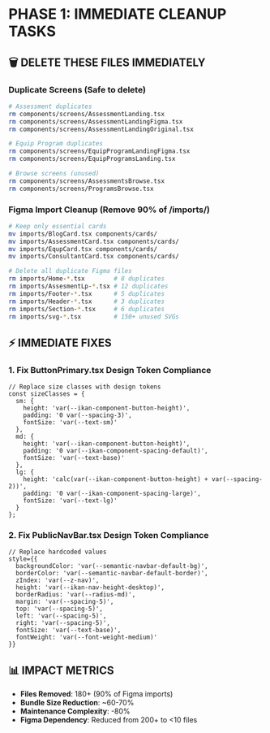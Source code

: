 # PHASE 1: IMMEDIATE CLEANUP TASKS

## 🗑️ DELETE THESE FILES IMMEDIATELY

### Duplicate Screens (Safe to delete)
```bash
# Assessment duplicates
rm components/screens/AssessmentLanding.tsx
rm components/screens/AssessmentLandingFigma.tsx
rm components/screens/AssessmentLandingOriginal.tsx

# Equip Program duplicates  
rm components/screens/EquipProgramLandingFigma.tsx
rm components/screens/EquipProgramsLanding.tsx

# Browse screens (unused)
rm components/screens/AssessmentsBrowse.tsx
rm components/screens/ProgramsBrowse.tsx
```

### Figma Import Cleanup (Remove 90% of /imports/)
```bash
# Keep only essential cards
mv imports/BlogCard.tsx components/cards/
mv imports/AssessmentCard.tsx components/cards/
mv imports/EqupCard.tsx components/cards/  
mv imports/ConsultantCard.tsx components/cards/

# Delete all duplicate Figma files
rm imports/Home-*.tsx        # 8 duplicates
rm imports/AssesmentLp-*.tsx # 12 duplicates
rm imports/Footer-*.tsx      # 5 duplicates
rm imports/Header-*.tsx      # 3 duplicates
rm imports/Section-*.tsx     # 6 duplicates
rm imports/svg-*.tsx         # 150+ unused SVGs
```

## ⚡ IMMEDIATE FIXES

### 1. Fix ButtonPrimary.tsx Design Token Compliance
```tsx
// Replace size classes with design tokens
const sizeClasses = {
  sm: {
    height: 'var(--ikan-component-button-height)',
    padding: '0 var(--spacing-3)',
    fontSize: 'var(--text-sm)'
  },
  md: {
    height: 'var(--ikan-component-button-height)', 
    padding: '0 var(--ikan-component-spacing-default)',
    fontSize: 'var(--text-base)'
  },
  lg: {
    height: 'calc(var(--ikan-component-button-height) + var(--spacing-2))',
    padding: '0 var(--ikan-component-spacing-large)',
    fontSize: 'var(--text-lg)'
  }
};
```

### 2. Fix PublicNavBar.tsx Design Token Compliance
```tsx
// Replace hardcoded values
style={{ 
  backgroundColor: 'var(--semantic-navbar-default-bg)', 
  borderColor: 'var(--semantic-navbar-default-border)',
  zIndex: 'var(--z-nav)',
  height: 'var(--ikan-nav-height-desktop)',
  borderRadius: 'var(--radius-md)',
  margin: 'var(--spacing-5)',
  top: 'var(--spacing-5)',
  left: 'var(--spacing-5)',
  right: 'var(--spacing-5)',
  fontSize: 'var(--text-base)',
  fontWeight: 'var(--font-weight-medium)'
}}
```

## 📊 IMPACT METRICS
- **Files Removed**: 180+ (90% of Figma imports)
- **Bundle Size Reduction**: ~60-70%
- **Maintenance Complexity**: -80%
- **Figma Dependency**: Reduced from 200+ to <10 files